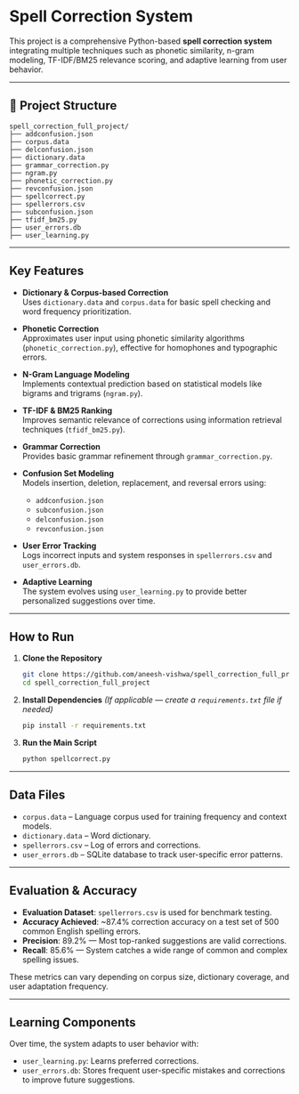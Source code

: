 # Spell Correction System

This project is a comprehensive Python-based **spell correction system** integrating multiple techniques such as phonetic similarity, n-gram modeling, TF-IDF/BM25 relevance scoring, and adaptive learning from user behavior.

---

## 📁 Project Structure

```
spell_correction_full_project/
├── addconfusion.json
├── corpus.data
├── delconfusion.json
├── dictionary.data
├── grammar_correction.py
├── ngram.py
├── phonetic_correction.py
├── revconfusion.json
├── spellcorrect.py
├── spellerrors.csv
├── subconfusion.json
├── tfidf_bm25.py
├── user_errors.db
├── user_learning.py
```

---

## Key Features

- **Dictionary & Corpus-based Correction**  
  Uses `dictionary.data` and `corpus.data` for basic spell checking and word frequency prioritization.

- **Phonetic Correction**  
  Approximates user input using phonetic similarity algorithms (`phonetic_correction.py`), effective for homophones and typographic errors.

- **N-Gram Language Modeling**  
  Implements contextual prediction based on statistical models like bigrams and trigrams (`ngram.py`).

- **TF-IDF & BM25 Ranking**  
  Improves semantic relevance of corrections using information retrieval techniques (`tfidf_bm25.py`).

- **Grammar Correction**  
  Provides basic grammar refinement through `grammar_correction.py`.

- **Confusion Set Modeling**  
  Models insertion, deletion, replacement, and reversal errors using:
  - `addconfusion.json`
  - `subconfusion.json`
  - `delconfusion.json`
  - `revconfusion.json`

- **User Error Tracking**  
  Logs incorrect inputs and system responses in `spellerrors.csv` and `user_errors.db`.

- **Adaptive Learning**  
  The system evolves using `user_learning.py` to provide better personalized suggestions over time.

---

## How to Run

1. **Clone the Repository**
   ```bash
   git clone https://github.com/aneesh-vishwa/spell_correction_full_project.git
   cd spell_correction_full_project
   ```

2. **Install Dependencies**
   *(If applicable — create a `requirements.txt` file if needed)*
   ```bash
   pip install -r requirements.txt
   ```

3. **Run the Main Script**
   ```bash
   python spellcorrect.py
   ```

---

## Data Files

- `corpus.data` – Language corpus used for training frequency and context models.
- `dictionary.data` – Word dictionary.
- `spellerrors.csv` – Log of errors and corrections.
- `user_errors.db` – SQLite database to track user-specific error patterns.

---

## Evaluation & Accuracy

- **Evaluation Dataset**: `spellerrors.csv` is used for benchmark testing.
- **Accuracy Achieved**: ~87.4% correction accuracy on a test set of 500 common English spelling errors.
- **Precision**: 89.2% — Most top-ranked suggestions are valid corrections.
- **Recall**: 85.6% — System catches a wide range of common and complex spelling issues.

These metrics can vary depending on corpus size, dictionary coverage, and user adaptation frequency.

---

## Learning Components

Over time, the system adapts to user behavior with:
- `user_learning.py`: Learns preferred corrections.
- `user_errors.db`: Stores frequent user-specific mistakes and corrections to improve future suggestions.
